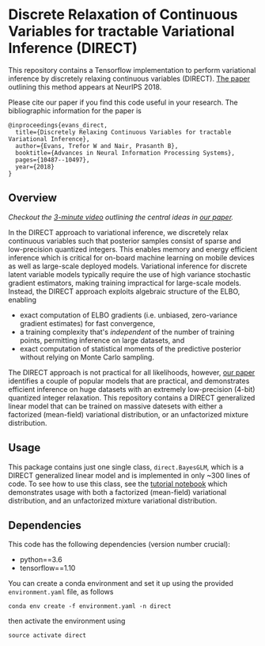 # Discrete Relaxation of Continuous Variables for tractable Variational Inference (DIRECT)
This repository contains a Tensorflow implementation to perform variational inference by discretely relaxing continuous variables (DIRECT).
[The paper](https://arxiv.org/abs/1809.04279) outlining this method appears at NeurIPS 2018.

Please cite our paper if you find this code useful in your research. The bibliographic information for the paper is
```
@inproceedings{evans_direct,
  title={Discretely Relaxing Continuous Variables for tractable Variational Inference},
  author={Evans, Trefor W and Nair, Prasanth B},
  booktitle={Advances in Neural Information Processing Systems},
  pages={10487--10497},
  year={2018}
}
```

## Overview
*Checkout the [3-minute video](https://youtu.be/x0XzyEJY0ds) outlining the central ideas in [our paper](https://arxiv.org/abs/1809.04279).*

In the DIRECT approach to variational inference, we discretely relax continuous variables such that posterior samples consist of sparse and low-precision quantized integers.
This enables memory and energy efficient inference which is critical for on-board machine learning on mobile devices as well as large-scale deployed models.
Variational inference for discrete latent variable models typically require the use of high variance stochastic gradient estimators, making training impractical for large-scale models.
Instead, the DIRECT approach exploits algebraic structure of the ELBO, enabling
* exact computation of ELBO gradients (i.e. unbiased, zero-variance gradient estimates) for fast convergence,
* a training complexity that's *independent* of the number of training points, permitting inference on large datasets, and
* exact computation of statistical moments of the predictive posterior without relying on Monte Carlo sampling.

The DIRECT approach is not practical for all likelihoods, however, [our paper](https://arxiv.org/abs/1809.04279) identifies a couple of popular models that are practical,
and demonstrates efficient inference on huge datasets with an extremely low-precision (4-bit) quantized integer relaxation.
This repository contains a DIRECT generalized linear model that can be trained on massive datesets with either a factorized (mean-field) variational distribution, or an unfactorized mixture distribution.

## Usage
This package contains just one single class, `direct.BayesGLM`, which is a DIRECT generalized linear model and is implemented in only ~300 lines of code.
To see how to use this class, see the [tutorial notebook](/tutorial.ipynb) which demonstrates usage with both a factorized (mean-field) variational distribution, and an unfactorized mixture variational distribution.

## Dependencies
This code has the following dependencies (version number crucial):
* python==3.6
* tensorflow==1.10

You can create a conda environment and set it up using the provided `environment.yaml` file, as follows
```
conda env create -f environment.yaml -n direct
```
then activate the environment using
```
source activate direct
```
